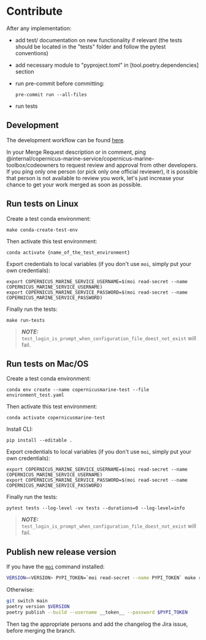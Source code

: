 # Contribute

After any implementation:

- add test/ documentation on new functionality if relevant
(the tests should be located in the "tests" folder and follow the pytest conventions)

- add necessary module to "pyproject.toml" in [tool.poetry.dependencies] section

- run pre-commit before committing:

    ```
    pre-commit run --all-files
    ```

- run tests

## Development

The development workflow can be found [here](https://mercatoroceanfr.sharepoint.com/sites/CopernicusMarineClient/_layouts/15/Doc.aspx?sourcedoc={2ec87d9f-10c5-4451-9835-e9ea5b5be72e}&action=edit&wd=target%28Process.one%7Cb6552011-5a7d-404c-b256-6609f34bd291%2FDevelopment%20workflow%7Cd090c2e1-e118-48ff-b26c-1a399a58c457%2F%29&wdorigin=703).

In your Merge Request description or in comment, ping @internal/copernicus-marine-service/copernicus-marine-toolbox/codeowners to request review and approval from other developers.
If you ping only one person (or pick only one official reviewer), it is possible that person is not available to review you work, let's just increase your chance to get your work merged as soon as possible.

## Run tests on Linux

Create a test conda environment:
```
make conda-create-test-env
```
Then activate this test environment:
```
conda activate {name_of_the_test_environment}
```
Export credentials to local variables (if you don't use `moi`, simply put your own credentials):
```
export COPERNICUS_MARINE_SERVICE_USERNAME=$(moi read-secret --name COPERNICUS_MARINE_SERVICE_USERNAME)
export COPERNICUS_MARINE_SERVICE_PASSWORD=$(moi read-secret --name COPERNICUS_MARINE_SERVICE_PASSWORD)
```
Finally run the tests:
```
make run-tests
```
> **_NOTE:_**  `test_login_is_prompt_when_configuration_file_doest_not_exist`  will fail.

## Run tests on Mac/OS

Create a test conda environment:
```
conda env create --name copernicusmarine-test --file environment_test.yaml
```
Then activate this test environment:
```
conda activate copernicusmarine-test
```
Install CLI:
```
pip install --editable .
```
Export credentials to local variables (if you don't use `moi`, simply put your own credentials):
```
export COPERNICUS_MARINE_SERVICE_USERNAME=$(moi read-secret --name COPERNICUS_MARINE_SERVICE_USERNAME)
export COPERNICUS_MARINE_SERVICE_PASSWORD=$(moi read-secret --name COPERNICUS_MARINE_SERVICE_PASSWORD)
```
Finally run the tests:
```
pytest tests --log-level -vv tests --durations=0 --log-level=info
```
> **_NOTE:_**  `test_login_is_prompt_when_configuration_file_doest_not_exist`  will fail.

## Publish new release version

If you have the [`moi`](https://gitlab.mercator-ocean.fr/internal/shell-utils) command installed:
```sh
VERSION=<VERSION> PYPI_TOKEN=`moi read-secret --name PYPI_TOKEN` make release
```

Otherwise:
```sh
git switch main
poetry version $VERSION
poetry publish --build --username __token__ --password $PYPI_TOKEN
```

Then tag the appropriate persons and add the changelog the Jira issue, before merging the branch.
